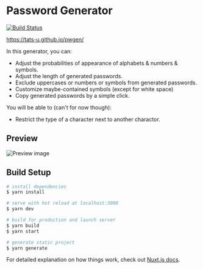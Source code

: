 # Password Generator

[![Build Status](https://travis-ci.com/tats-u/pwgen.svg?branch=master)](https://travis-ci.com/tats-u/pwgen)

https://tats-u.github.io/pwgen/

In this generator, you can:

- Adjust the probabilities of appearance of alphabets & numbers & symbols.
- Adjust the length of generated passwords.
- Exclude uppercases or numbers or symbols from generated passwords.
- Customize maybe-contained symbols (except for white space)
- Copy generated passwords by a simple click.

You will be able to (can't for now though):

- Restrict the type of a character next to another charactor.

## Preview

![Preview image](https://user-images.githubusercontent.com/12870451/72742938-0b88ee80-3bee-11ea-8d5c-c39be76c029b.png)

## Build Setup

``` bash
# install dependencies
$ yarn install

# serve with hot reload at localhost:3000
$ yarn dev

# build for production and launch server
$ yarn build
$ yarn start

# generate static project
$ yarn generate
```

For detailed explanation on how things work, check out [Nuxt.js docs](https://nuxtjs.org).
